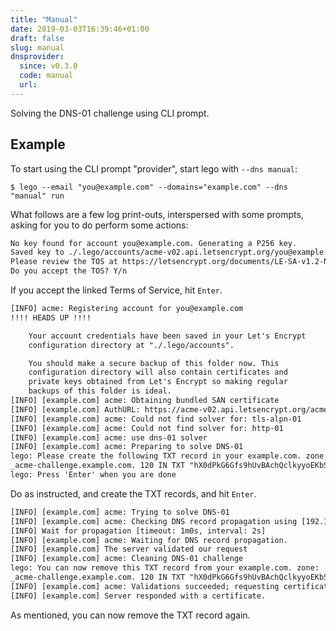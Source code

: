 ```yaml
---
title: "Manual"
date: 2019-03-03T16:39:46+01:00
draft: false
slug: manual
dnsprovider:
  since: v0.3.0
  code: manual
  url:
---
```


Solving the DNS-01 challenge using CLI prompt.

<!--more-->

## Example

To start using the CLI prompt "provider", start lego with `--dns manual`:

```console
$ lego --email "you@example.com" --domains="example.com" --dns "manual" run
```

What follows are a few log print-outs, interspersed with some prompts, asking for you to do perform some actions:

```txt
No key found for account you@example.com. Generating a P256 key.
Saved key to ./.lego/accounts/acme-v02.api.letsencrypt.org/you@example.com/keys/you@example.com.key
Please review the TOS at https://letsencrypt.org/documents/LE-SA-v1.2-November-15-2017.pdf
Do you accept the TOS? Y/n
```

If you accept the linked Terms of Service, hit `Enter`.

```txt
[INFO] acme: Registering account for you@example.com
!!!! HEADS UP !!!!

    Your account credentials have been saved in your Let's Encrypt
    configuration directory at "./.lego/accounts".

    You should make a secure backup of this folder now. This
    configuration directory will also contain certificates and
    private keys obtained from Let's Encrypt so making regular
    backups of this folder is ideal.
[INFO] [example.com] acme: Obtaining bundled SAN certificate
[INFO] [example.com] AuthURL: https://acme-v02.api.letsencrypt.org/acme/authz-v3/2345678901
[INFO] [example.com] acme: Could not find solver for: tls-alpn-01
[INFO] [example.com] acme: Could not find solver for: http-01
[INFO] [example.com] acme: use dns-01 solver
[INFO] [example.com] acme: Preparing to solve DNS-01
lego: Please create the following TXT record in your example.com. zone:
_acme-challenge.example.com. 120 IN TXT "hX0dPkG6Gfs9hUvBAchQclkyyoEKbShbpvJ9mY5q2JQ"
lego: Press 'Enter' when you are done
```

Do as instructed, and create the TXT records, and hit `Enter`.

```txt
[INFO] [example.com] acme: Trying to solve DNS-01
[INFO] [example.com] acme: Checking DNS record propagation using [192.168.8.1:53]
[INFO] Wait for propagation [timeout: 1m0s, interval: 2s]
[INFO] [example.com] acme: Waiting for DNS record propagation.
[INFO] [example.com] The server validated our request
[INFO] [example.com] acme: Cleaning DNS-01 challenge
lego: You can now remove this TXT record from your example.com. zone:
_acme-challenge.example.com. 120 IN TXT "hX0dPkG6Gfs9hUvBAchQclkyyoEKbShbpvJ9mY5q2JQ"
[INFO] [example.com] acme: Validations succeeded; requesting certificates
[INFO] [example.com] Server responded with a certificate.
```

As mentioned, you can now remove the TXT record again.
